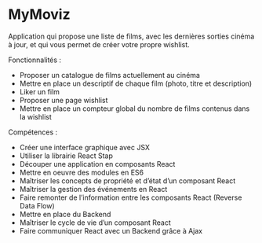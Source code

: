 # MyMoviz
Application qui propose une liste de films, avec les dernières sorties cinéma à jour, et qui vous permet de créer votre propre wishlist.

Fonctionnalités :

- Proposer un catalogue de films actuellement au cinéma
- Mettre en place un descriptif de chaque film (photo, titre et description)
- Liker un film
- Proposer une page wishlist
- Mettre en place un compteur global du nombre de films contenus dans la wishlist

Compétences : 

- Créer une interface graphique avec JSX  
- Utiliser la librairie React Stap
- Découper une application en composants React
- Mettre en oeuvre des modules en ES6
- Maîtriser les concepts de propriété et d’état d’un composant React
- Maîtriser la gestion des événements en React
- Faire remonter de l’information entre les composants React (Reverse Data Flow)
- Mettre en place du Backend
- Maîtriser le cycle de vie d’un composant React
- Faire communiquer React avec un Backend grâce à Ajax
